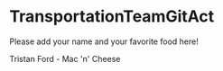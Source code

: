# TransportationTeamGitAct

Please add your name and your favorite food here!


Tristan Ford - Mac 'n' Cheese
